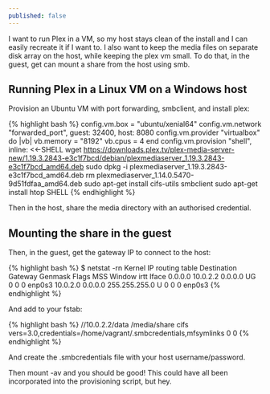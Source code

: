 ```yaml
---
published: false
---
```

I want to run Plex in a VM, so my host stays clean of the install and I can easily recreate it if I want to. 
I also want to keep the media files on separate disk array on the host, while keeping the plex vm small. To do that, in the guest, get can mount a share from the host using smb.

## Running Plex in a Linux VM on a Windows host

Provision an Ubuntu VM with port forwarding, smbclient, and install plex:

{% highlight bash %}
config.vm.box = "ubuntu/xenial64"
config.vm.network "forwarded_port", guest: 32400, host: 8080
config.vm.provider "virtualbox" do |vb|
  vb.memory = "8192"
  vb.cpus = 4
end
config.vm.provision "shell", inline: <<-SHELL
  wget https://downloads.plex.tv/plex-media-server-new/1.19.3.2843-e3c1f7bcd/debian/plexmediaserver_1.19.3.2843-e3c1f7bcd_amd64.deb
  sudo dpkg -i plexmediaserver_1.19.3.2843-e3c1f7bcd_amd64.deb
  rm plexmediaserver_1.14.0.5470-9d51fdfaa_amd64.deb
  sudo apt-get install cifs-utils smbclient
  sudo apt-get install htop
SHELL
{% endhighlight %}

Then in the host, share the media directory with an authorised credential.

## Mounting the share in the guest

Then, in the guest, get the gateway IP to connect to the host:

{% highlight bash %}
$ netstat -rn
Kernel IP routing table
Destination     Gateway         Genmask         Flags   MSS Window  irtt Iface
0.0.0.0         10.0.2.2        0.0.0.0         UG        0 0          0 enp0s3
10.0.2.0        0.0.0.0         255.255.255.0   U         0 0          0 enp0s3
{% endhighlight %}

And add to your fstab:

{% highlight bash %}
//10.0.2.2/data /media/share cifs vers=3.0,credentials=/home/vagrant/.smbcredentials,mfsymlinks 0 0
{% endhighlight %}

And create the .smbcredentials file with your host username/password.

Then mount -av and you should be good! This could have all been incorporated into the provisioning script, but hey.